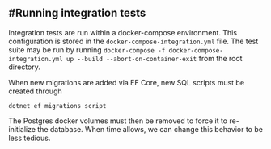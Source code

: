 #Running integration tests
---

Integration tests are run within a docker-compose environment. This configuration
is stored in the ```docker-compose-integration.yml``` file. The test suite may be run
by running
```docker-compose -f docker-compose-integration.yml up --build --abort-on-container-exit```
from the root directory.

When new migrations are added via EF Core, new SQL scripts must be created through

```dotnet ef migrations script```

The Postgres docker volumes must then be removed to force it to re-initialize the database.
When time allows, we can change this behavior to be less tedious.